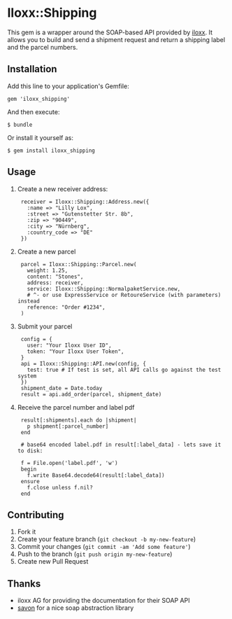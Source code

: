 # Iloxx::Shipping

This gem is a wrapper around the SOAP-based API provided by [iloxx](http://iloxx.de). It allows you to build and send a shipment request and return a shipping label and the parcel numbers.

## Installation

Add this line to your application's Gemfile:

    gem 'iloxx_shipping'

And then execute:

    $ bundle

Or install it yourself as:

    $ gem install iloxx_shipping

## Usage

1. Create a new receiver address:

        receiver = Iloxx::Shipping::Address.new({
          :name => "Lilly Lox",
          :street => "Gutenstetter Str. 8b",
          :zip => "90449",
          :city => "Nürnberg",
          :country_code => "DE"
        })

2. Create a new parcel

        parcel = Iloxx::Shipping::Parcel.new(
          weight: 1.25,
          content: "Stones",
          address: receiver,
          service: Iloxx::Shipping::NormalpaketService.new,
          # ^- or use ExpressService or RetoureService (with parameters) instead
          reference: "Order #1234",
        )

3. Submit your parcel

        config = {
          user: "Your Iloxx User ID",
          token: "Your Iloxx User Token",
        }
        api = Iloxx::Shipping::API.new(config, {
          test: true # If test is set, all API calls go against the test system
        })
        shipment_date = Date.today
        result = api.add_order(parcel, shipment_date)


4. Receive the parcel number and label pdf

        result[:shipments].each do |shipment|
          p shipment[:parcel_number]
        end

        # base64 encoded label.pdf in result[:label_data] - lets save it to disk:

        f = File.open('label.pdf', 'w')
        begin
          f.write Base64.decode64(result[:label_data])
        ensure
          f.close unless f.nil?
        end


## Contributing

1. Fork it
2. Create your feature branch (`git checkout -b my-new-feature`)
3. Commit your changes (`git commit -am 'Add some feature'`)
4. Push to the branch (`git push origin my-new-feature`)
5. Create new Pull Request

## Thanks

* iloxx AG for providing the documentation for their SOAP API
* [savon](http://github.com/savonrb) for a nice soap abstraction library
